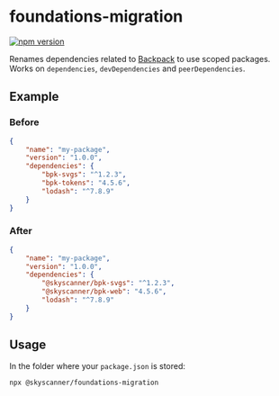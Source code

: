 # foundations-migration

[![npm version](https://badge.fury.io/js/%40skyscanner%-foundations-migration.svg)](https://badge.fury.io/js/%40skyscanner%2Fbpk-scope-migration)

Renames dependencies related to [Backpack](https://backpack.github.io) to use scoped packages. Works on `dependencies`, `devDependencies` and `peerDependencies`.

## Example

### Before

```json
{
    "name": "my-package",
    "version": "1.0.0",
    "dependencies": {
        "bpk-svgs": "^1.2.3",
        "bpk-tokens": "4.5.6",
        "lodash": "^7.8.9"
    }
}
```

### After

```json
{
    "name": "my-package",
    "version": "1.0.0",
    "dependencies": {
        "@skyscanner/bpk-svgs": "^1.2.3",
        "@skyscanner/bpk-web": "4.5.6",
        "lodash": "^7.8.9"
    }
}
```


## Usage

In the folder where your `package.json` is stored:

```bash
npx @skyscanner/foundations-migration
```